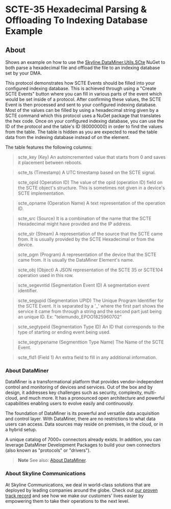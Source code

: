 # SCTE-35 Hexadecimal Parsing & Offloading To Indexing Database Example

## About

Shows an example on how to use the [Skyline.DataMiner.Utils.SCte](https://github.com/SkylineCommunications/SLC-C-Example_SCTE-Logging) NuGet to both parse a hexadecimal file and offload the file to an indexing database set by your DMA. 

This protocol demonstrates how SCTE Events should be filled into your configured indexing database.
This is achieved through using a "Create SCTE Events" button where you can fill in various parts of the event which would be set inside of a protocol. 
After confirming these values, the SCTE Event is then processed and sent to your configured indexing database. Most of the values can be filled by using a hexadecimal string given by a SCTE command which this protocol uses a NuGet package that translates the hex code. 
Once on your configured indexing database, you can use the ID of the protocol and the table's ID (80000000) in order to find the values from the table. The table is hidden as you are expected to read the table data from the indexing database instead of on the element.  

The table features the following columns: 
> scte_key (Key)
	An autoincremented value that starts from 0 and saves it placement between reboots.

> scte_ts (Timestamp)
	A UTC timestamp based on the SCTE signal.

> scte_opid (Operation ID) 
	The value of the opid (operation ID) field on the SCTE object's structure. This is sometimes not given in a device's SCTE implementation.

> scte_opname (Operation Name)
	A text representation of the operation ID.

> scte_src (Source) 
	It is a combination of the name that the SCTE Hexadecimal might have provided and the IP address.

> scte_str (Stream)
	A representation of the source that the SCTE came from. It is usually provided by the SCTE Hexadecimal or from the device.

> scte_pgm (Program)
	A representation of the device that the SCTE came from. It is usually the DataMiner Element's name.

> scte_obj (Object) 
	A JSON representation of the SCTE 35 or SCTE104 operation used in this row.

> scte_segevntid (Segmentation Event ID)
	A segmentation event identifier.

> scte_segupid (Segmentation UPID) 
	The Unique Program Identifier for the SCTE Event. It is separated by a '_' where the first part shows the service it came from through a string and the second part just being an unique ID. Ex: "telemundo_EPOO1825960702"

> scte_segtypeid (Segmentation Type ID) 
	An ID that corresponds to the type of starting or ending event being used.

> scte_segtypename (Segmenttion Type Name)
	The Name of the SCTE Event.

> scte_fld1 (Field 1)
	An extra field to fill in any additional information. 

### About DataMiner

DataMiner is a transformational platform that provides vendor-independent control and monitoring of devices and services. Out of the box and by design, it addresses key challenges such as security, complexity, multi-cloud, and much more. It has a pronounced open architecture and powerful capabilities enabling users to evolve easily and continuously.

The foundation of DataMiner is its powerful and versatile data acquisition and control layer. With DataMiner, there are no restrictions to what data users can access. Data sources may reside on premises, in the cloud, or in a hybrid setup.

A unique catalog of 7000+ connectors already exists. In addition, you can leverage DataMiner Development Packages to build your own connectors (also known as "protocols" or "drivers").

> **Note**
> See also: [About DataMiner](https://aka.dataminer.services/about-dataminer).

### About Skyline Communications

At Skyline Communications, we deal in world-class solutions that are deployed by leading companies around the globe. Check out [our proven track record](https://aka.dataminer.services/about-skyline) and see how we make our customers' lives easier by empowering them to take their operations to the next level.

<!-- Uncomment below and add more info to provide more information about how to use this package. -->
<!-- ## Getting Started -->
